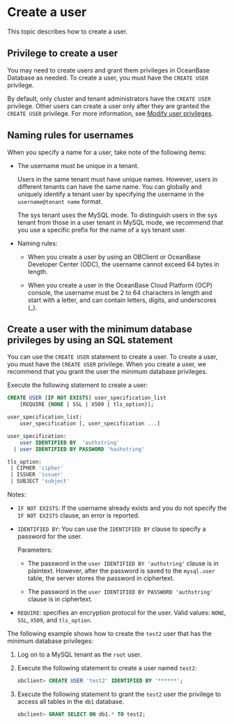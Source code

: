 # Create a user

This topic describes how to create a user.

## Privilege to create a user

You may need to create users and grant them privileges in OceanBase Database as needed. To create a user, you must have the `CREATE USER` privilege.

By default, only cluster and tenant administrators have the `CREATE USER` privilege. Other users can create a user only after they are granted the `CREATE USER` privilege. For more information, see [Modify user privileges](../3.mysql-mode/5.modify-user-permissions-of-mysql-mode.md).

## Naming rules for usernames

When you specify a name for a user, take note of the following items:

* The username must be unique in a tenant.

   Users in the same tenant must have unique names. However, users in different tenants can have the same name. You can globally and uniquely identify a tenant user by specifying the username in the `username@tenant name` format.

   The sys tenant uses the MySQL mode. To distinguish users in the sys tenant from those in a user tenant in MySQL mode, we recommend that you use a specific prefix for the name of a sys tenant user.

* Naming rules:

   * When you create a user by using an OBClient or OceanBase Developer Center (ODC), the username cannot exceed 64 bytes in length.

   * When you create a user in the OceanBase Cloud Platform (OCP) console, the username must be 2 to 64 characters in length and start with a letter, and can contain letters, digits, and underscores (_).

## Create a user with the minimum database privileges by using an SQL statement

You can use the `CREATE USER` statement to create a user. To create a user, you must have the `CREATE USER` privilege. When you create a user, we recommend that you grant the user the minimum database privileges.

Execute the following statement to create a user:

```sql
CREATE USER [IF NOT EXISTS] user_specification_list
    [REQUIRE {NONE | SSL | X509 | tls_option}];

user_specification_list:
    user_specification [, user_specification ...]

user_specification:
    user IDENTIFIED BY  'authstring'
  | user IDENTIFIED BY PASSWORD 'hashstring'

tls_option:
 | CIPHER 'cipher'
 | ISSUER 'issuer'
 | SUBJECT 'subject'
```

Notes:

* `IF NOT EXISTS`: If the username already exists and you do not specify the `IF NOT EXISTS` clause, an error is reported.

* `IDENTIFIED BY`: You can use the `IDENTIFIED BY` clause to specify a password for the user.

   Parameters:

   * The password in the `user IDENTIFIED BY 'authstring'` clause is in plaintext. However, after the password is saved to the `mysql.user` table, the server stores the password in ciphertext.

   * The password in the `user IDENTIFIED BY PASSWORD 'authstring'` clause is in ciphertext.

* `REQUIRE`: specifies an encryption protocol for the user. Valid values: `NONE`, `SSL`, `X509`, and `tls_option`.

The following example shows how to create the `test2` user that has the minimum database privileges:

1. Log on to a MySQL tenant as the `root` user.

2. Execute the following statement to create a user named `test2`:

   ```sql
   obclient> CREATE USER 'test2' IDENTIFIED BY '******';
   ```

3. Execute the following statement to grant the `test2` user the privilege to access all tables in the `db1` database.

   ```sql
   obclient> GRANT SELECT ON db1.* TO test2;
   ```

